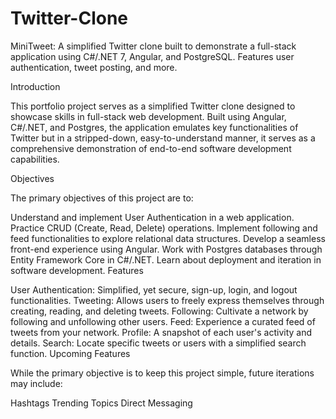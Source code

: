 # Twitter-Clone
MiniTweet: A simplified Twitter clone built to demonstrate a full-stack application using C#/.NET 7, Angular, and PostgreSQL. Features user authentication, tweet posting, and more.

Introduction

This portfolio project serves as a simplified Twitter clone designed to showcase skills in full-stack web development. Built using Angular, C#/.NET, and Postgres, the application emulates key functionalities of Twitter but in a stripped-down, easy-to-understand manner, it serves as a comprehensive demonstration of end-to-end software development capabilities.

Objectives

The primary objectives of this project are to:

Understand and implement User Authentication in a web application.
Practice CRUD (Create, Read, Delete) operations.
Implement following and feed functionalities to explore relational data structures.
Develop a seamless front-end experience using Angular.
Work with Postgres databases through Entity Framework Core in C#/.NET.
Learn about deployment and iteration in software development.
Features

User Authentication: Simplified, yet secure, sign-up, login, and logout functionalities.
Tweeting: Allows users to freely express themselves through creating, reading, and deleting tweets.
Following: Cultivate a network by following and unfollowing other users.
Feed: Experience a curated feed of tweets from your network.
Profile: A snapshot of each user's activity and details.
Search: Locate specific tweets or users with a simplified search function.
Upcoming Features

While the primary objective is to keep this project simple, future iterations may include:

Hashtags
Trending Topics
Direct Messaging
